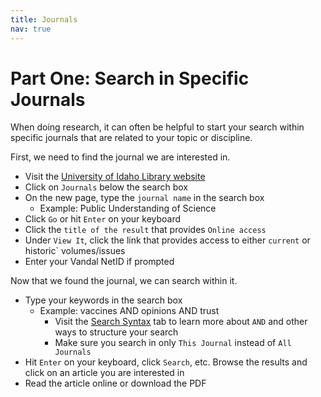 ```yaml
---
title: Journals
nav: true
---
```

# Part One: Search in Specific Journals

When doing research, it can often be helpful to start your search within specific journals that are related to your topic or discipline.

First, we need to find the journal we are interested in.
* Visit the <a href="https://www.lib.uidaho.edu/" target="_blank">University of Idaho Library website</a>
* Click on `Journals` below the search box
* On the new page, type the `journal name` in the search box
  * Example: Public Understanding of Science
* Click `Go` or hit `Enter` on your keyboard
* Click the `title of the result` that provides `Online access`
* Under `View It`, click the link that provides access to either `current` or historic` volumes/issues
* Enter your Vandal NetID if prompted 

Now that we found the journal, we can search within it.
* Type your keywords in the search box
  * Example: vaccines AND opinions AND trust
    * Visit the <a href="https://jylisadoney.github.io/soc-341/4-syntax.html" target="_blank">Search Syntax</a> tab to learn more about `AND` and other ways to structure your search
	* Make sure you search in only `This Journal` instead of `All Journals`
* Hit `Enter` on your keyboard, click `Search`, etc.
Browse the results and click on an article you are interested in
* Read the article online or download the PDF  
